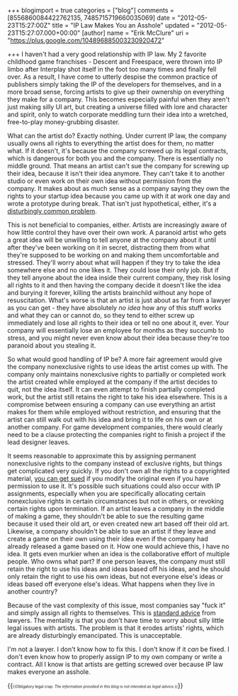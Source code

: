 +++
blogimport = true
categories = ["blog"]
comments = [8556860084422762135, 7485715719660035069]
date = "2012-05-23T15:27:00Z"
title = "IP Law Makes You an Asshole"
updated = "2012-05-23T15:27:07.000+00:00"
[author]
name = "Erik McClure"
uri = "https://plus.google.com/104896885003230920472"

+++
I haven't had a very good relationship with IP law. My 2 favorite childhood game franchises - Descent and Freespace, were thrown into IP limbo after Interplay shot itself in the foot too many times and finally fell over. As a result, I have come to utterly despise the common practice of publishers simply taking the IP of the developers for themselves, and in a more broad sense, forcing artists to give up their ownership on everything they make for a company. This becomes especially painful when they aren't just making silly UI art, but creating a universe filled with lore and character and spirit, only to watch corporate meddling turn their idea into a wretched, free-to-play money-grubbing disaster.

What can the artist do? Exactly nothing. Under current IP law, the company usually owns all rights to everything the artist does for them, no matter what. If it doesn't, it's because the company screwed up its legal contracts, which is dangerous for both you and the company. There is essentially no middle ground. That means an artist can't sue the company for screwing up their idea, because it isn't their idea anymore. They can't take it to another studio or even work on their own idea without permission from the company. It makes about as much sense as a company saying they own the rights to your startup idea because you came up with it at work one day and wrote a prototype during break. That isn't just hypothetical, either, it's a [disturbingly common problem](http://www.iplawforstartups.com/analyzing-the-risk-will-my-current-employer-claim-rights-to-my-startups-ip/).

This is not beneficial to companies, either. Artists are increasingly aware of how little control they have over their own work. A paranoid artist who gets a great idea will be unwilling to tell anyone at the company about it until after they've been working on it in secret, distracting them from what they're supposed to be working on and making them uncomfortable and stressed. They'll worry about what will happen if they try to take the idea somewhere else and no one likes it. They could lose their only job. But if they tell anyone about the idea inside their current company, they risk losing all rights to it and then having the company decide it doesn't like the idea and burying it forever, killing the artists brainchild without any hope of resuscitation. What's worse is that an artist is just about as far from a lawyer as you can get - they have absolutely *no idea* how any of this stuff works and what they can or cannot do, so they tend to either screw up immediately and lose all rights to their idea or tell no one about it, ever. Your company will essentially lose an employee for months as they succumb to stress, and you might never even know about their idea because they're too paranoid about you stealing it.

So what would good handling of IP be? A more fair agreement would give the company nonexclusive rights to use ideas the artist comes up with. The company only maintains nonexclusive rights to partially or completed work the artist created while employed at the company if the artist decides to quit, not the idea itself. It can even attempt to finish partially completed work, but the artist still retains the right to take his idea elsewhere. This is a compromise between ensuring a company can use everything an artist makes for them while employed without restriction, and ensuring that the artist can still walk out with his idea and bring it to life on his own or at another company. For game development companies, there would clearly need to be a clause protecting the companies right to finish a project if the lead designer leaves.

It seems reasonable to approximate this by assigning permanent nonexclusive rights to the company instead of exclusive rights, but things get complicated very quickly. If you don't own all the rights to a copyrighted material, [you can get sued](http://www.iplawforstartups.com/why-copyright-assignments-can-be-critical-for-startups/) if you modify the original even if you have permission to use it. It's possible such situations could also occur with IP assignments, especially when you are specifically allocating certain nonexclusive rights in certain circumstances but not in others, or revoking certain rights upon termination. If an artist leaves a company in the middle of making a game, they shouldn't be able to sue the resulting game because it used their old art, or even created new art based off their old art. Likewise, a company shouldn't be able to sue an artist if they leave and create a game on their own using their idea even if the company had already released a game based on it. How one would achieve this, I have no idea. It gets even murkier when an idea is the collaborative effort of multiple people. Who owns what part? If one person leaves, the company must still retain the right to use his ideas and ideas based off his ideas, and he should only retain the right to use his own ideas, but not everyone else's ideas or ideas based off everyone else's ideas. What happens when they live in another country?

Because of the vast complexity of this issue, most companies say "fuck it" and simply assign all rights to themselves. This is [standard advice](http://www.iplawforstartups.com/the-biggest-startup-blunder-failing-to-secure-ownership-of-your-startups-ip/) from lawyers. The mentality is that you don't have time to worry about silly little legal issues with artists. The problem is that it erodes artists' rights, which are already disturbingly emancipated. This is unacceptable.

I'm not a lawyer. I don't know how to fix this. I don't know if it *can* be fixed. I don't even know how to properly assign IP to my own company or write a contract. All I know is that artists are getting screwed over because IP law makes everyone an asshole.

{{<span style="font-size:60%">}}Obligatory legal crap: <i>The information provided in this blog is not intended as legal advice.</i>{{</span>}}
